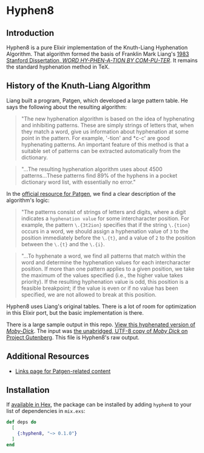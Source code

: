 # Hyphen8

## Introduction

Hyphen8 is a pure Elixir implementation of the Knuth-Liang Hyphenation Algorithm. That algorithm formed the basis of Franklin Mark Liang's [1983 Stanford Dissertation, _WORD HY-PHEN-A-TION BY COM-PU-TER_](http://www.tug.org/docs/liang/liang-thesis.pdf). It remains the standard hyphenation method in TeX.

## History of the Knuth-Liang Algorithm

Liang built a program, Patgen, which developed a large pattern table. He says the following about the resulting algorithm:

> "The new hyphenation algorithm is based on the idea of hyphenating and inhibiting patterns. These are simply strings of letters that, when they match a word, give us information about hyphenation at some point in the pattern. For example, '-tion' and *c-c' are good hyphenating patterns. An important feature of this method is that a suitable set of patterns can be extracted automatically from the dictionary.

>"...The resulting hyphenation algorithm uses about 4500 patterns...These patterns find 89% of the hyphens in a pocket dictionary word list, with essentially no error."

In the [official resource for Patgen](https://www.tug.org/texlive/devsrc/Build/source/texk/web2c/patgen.web), we find a clear description of the algorithm's logic:

>"The patterns consist of strings of letters and digits, where a digit indicates a `hyphenation value` for some intercharacter position.  For example, the pattern `\.{3t2ion}` specifies that if the string `\.{tion}` occurs in a word, we should assign a hyphenation value of `3` to the position immediately before the `\.{t}`, and a value of `2` to the position between the `\.{t}` and the `\.{i}`.

>"...To hyphenate a word, we find all patterns that match within the word and determine the hyphenation values for each intercharacter position.  If more than one pattern applies to a given position, we take the maximum of the values specified (i.e., the higher value takes priority).  If the resulting hyphenation value is odd, this position is a feasible breakpoint; if the value is even or if no value has been specified, we are not allowed to break at this position.

Hyphen8 uses Liang's original tables. There is a lot of room for optimization in this Elixir port, but the basic implementation is there.

There is a large sample output in this repo. [View this hyphenated version of _Moby-Dick_](https://github.com/zuchka/hyphen8/blob/main/moby-dick-hyphenated.txt). The input was [the unabridged, UTF-8 copy of _Moby Dick_ on Project Gutenberg](http://www.gutenberg.org/files/2701/2701-0.txt). This file is Hyphen8's raw output.

## Additional Resources

- [Links page for Patgen-related content](https://www.tug.org/docs/liang/)

## Installation

If [available in Hex](https://hex.pm/docs/publish), the package can be installed
by adding `hyphen8` to your list of dependencies in `mix.exs`:

```elixir
def deps do
  [
    {:hyphen8, "~> 0.1.0"}
  ]
end
```

